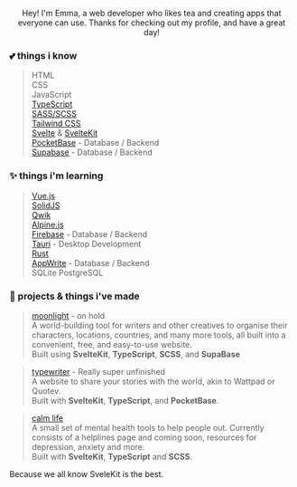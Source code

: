 <p align="center"> 
  Hey! I'm Emma, a web developer who likes tea and creating apps that everyone can use. Thanks for checking out my profile, and have a great day!
</p>

### **💕 things i know**
> HTML <br>
> CSS <br>
> JavaScript <br>
> [TypeScript](https://typescriptlang.org) <br>
> [SASS/SCSS](https://sass-lang.com) <br> 
> [Tailwind CSS](https://tailwindcss.com) <br>
> [Svelte](https://svelte.dev) & [SvelteKit](https://kit.svelte.dev) <br>
> [PocketBase](https://pocketbase.io) - Database / Backend <br>
> [Supabase](https://supabase.com) - Database / Backend <br>


### **✨ things i'm learning**
> [Vue.js](https://vuejs.org/) <br>
> [SolidJS](https://solidjs.com/) <br>
> [Qwik](https://qwik.builder.io/) <br>
> [Alpine.js](https://alpinejs.dev/) <br>
> [Firebase](https://firebase.google.com/) - Database / Backend <br>
> [Tauri](https://tauri.app) - Desktop Development <br>
> [Rust](https://rustlang.org) <br>
> [AppWrite](https://appwrite.io) - Database / Backend <br>
> SQLite
> PostgreSQL


### **🦀 projects & things i've made**
> [moonlight](https://moonlight-planner.netlify.app) - on hold <br>
> A world-building tool for writers and other creatives to organise their characters, locations, countries, and many more tools, all built into a convenient, free, and easy-to-use website. <br>
> Built using **SvelteKit**, **TypeScript**, **SCSS**, and **SupaBase**

> [typewriter](https://typewriterr.netlify.app) - Really super unfinished <br>
> A website to share your stories with the world, akin to Wattpad or Quotev. <br>
> Built with **SvelteKit**, **TypeScript**, and **PocketBase**.

> [calm life](https://calmlife.netlify.app) <br>
> A small set of mental health tools to help people out. Currently consists of a helplines page and coming soon, resources for depression, anxiety and more. <br>
> Built with **SvelteKit**, **TypeScript** and **SCSS**.

Because we all know SveleKit is the best.
